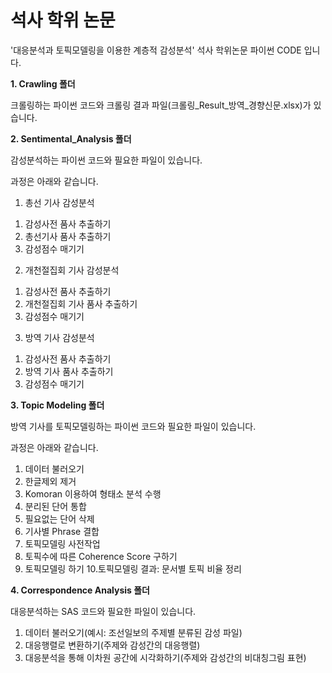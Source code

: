 # 석사 학위 논문 #
'대응분석과 토픽모델링을 이용한 계층적 감성분석' 석사 학위논문 파이썬 CODE 입니다.

**1. Crawling 폴더**

크롤링하는 파이썬 코드와 크롤링 결과 파일(크롤링_Result_방역_경향신문.xlsx)가 있습니다.

**2. Sentimental_Analysis 폴더**

감성분석하는 파이썬 코드와 필요한 파일이 있습니다.

과정은 아래와 같습니다.

1. 총선 기사 감성분석
1) 감성사전 품사 추출하기
2) 총선기사 품사 추출하기
3) 감성점수 매기기

2. 개천절집회 기사 감성분석
1) 감성사전 품사 추출하기
2) 개천절집회 기사 품사 추출하기
3) 감성점수 매기기

3. 방역 기사 감성분석
1) 감성사전 품사 추출하기
2) 방역 기사 품사 추출하기
3) 감성점수 매기기

**3. Topic Modeling 폴더**

방역 기사를 토픽모델링하는 파이썬 코드와 필요한 파일이 있습니다.

과정은 아래와 같습니다.

1. 데이터 불러오기
2. 한글제외 제거
3. Komoran 이용하여 형태소 분석 수행
4. 분리된 단어 통합
5. 필요없는 단어 삭제
6. 기사별 Phrase 결합
7. 토픽모델링 사전작업
8. 토픽수에 따른 Coherence Score 구하기
9. 토픽모델링 하기
10.토픽모델링 결과: 문서별 토픽 비율 정리

**4. Correspondence Analysis 폴더**

대응분석하는 SAS 코드와 필요한 파일이 있습니다.

1. 데이터 불러오기(예시: 조선일보의 주제별 분류된 감성 파일)
2. 대응행렬로 변환하기(주제와 감성간의 대응행렬)
3. 대응분석을 통해 이차원 공간에 시각화하기(주제와 감성간의 비대칭그림 표현)
